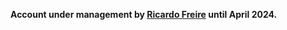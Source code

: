 <b>Account under management by [Ricardo Freire](https://www.linkedin.com/in/ricfreire/) until April 2024.</b>



